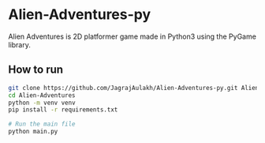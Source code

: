 # Alien-Adventures-py
Alien Adventures is 2D platformer game made in Python3 using the PyGame library.

## How to run

```bash
git clone https://github.com/JagrajAulakh/Alien-Adventures-py.git Alien-Adventures
cd Alien-Adventures
python -m venv venv
pip install -r requirements.txt

# Run the main file
python main.py
```

